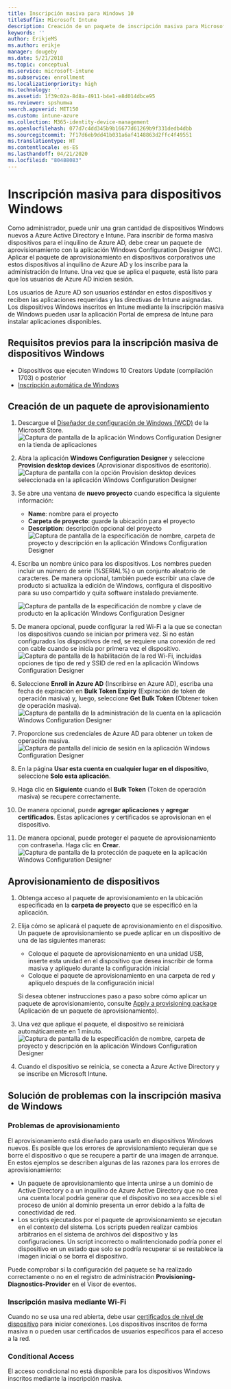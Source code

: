 ```yaml
---
title: Inscripción masiva para Windows 10
titleSuffix: Microsoft Intune
description: Creación de un paquete de inscripción masiva para Microsoft Intune
keywords: ''
author: ErikjeMS
ms.author: erikje
manager: dougeby
ms.date: 5/21/2018
ms.topic: conceptual
ms.service: microsoft-intune
ms.subservice: enrollment
ms.localizationpriority: high
ms.technology: ''
ms.assetid: 1f39c02a-8d8a-4911-b4e1-e8d014dbce95
ms.reviewer: spshumwa
search.appverid: MET150
ms.custom: intune-azure
ms.collection: M365-identity-device-management
ms.openlocfilehash: 077d7c4dd345b9b16677d61269b9f331dedb4dbb
ms.sourcegitcommit: 7f17d6eb9dd41b031a6af4148863d2ffc4f49551
ms.translationtype: HT
ms.contentlocale: es-ES
ms.lasthandoff: 04/21/2020
ms.locfileid: "80488083"
---
```

# <a name="bulk-enrollment-for-windows-devices"></a>Inscripción masiva para dispositivos Windows

Como administrador, puede unir una gran cantidad de dispositivos Windows nuevos a Azure Active Directory e Intune. Para inscribir de forma masiva dispositivos para el inquilino de Azure AD, debe crear un paquete de aprovisionamiento con la aplicación Windows Configuration Designer (WC). Aplicar el paquete de aprovisionamiento en dispositivos corporativos une estos dispositivos al inquilino de Azure AD y los inscribe para la administración de Intune. Una vez que se aplica el paquete, está listo para que los usuarios de Azure AD inicien sesión.

Los usuarios de Azure AD son usuarios estándar en estos dispositivos y reciben las aplicaciones requeridas y las directivas de Intune asignadas. Los dispositivos Windows inscritos en Intune mediante la inscripción masiva de Windows pueden usar la aplicación Portal de empresa de Intune para instalar aplicaciones disponibles. 

## <a name="prerequisites-for-windows-devices-bulk-enrollment"></a>Requisitos previos para la inscripción masiva de dispositivos Windows

- Dispositivos que ejecuten Windows 10 Creators Update (compilación 1703) o posterior
- [Inscripción automática de Windows](windows-enroll.md#enable-windows-10-automatic-enrollment)

## <a name="create-a-provisioning-package"></a>Creación de un paquete de aprovisionamiento

1. Descargue el [Diseñador de configuración de Windows (WCD)](https://www.microsoft.com/store/apps/9nblggh4tx22) de la Microsoft Store.
   ![Captura de pantalla de la aplicación Windows Configuration Designer en la tienda de aplicaciones](./media/windows-bulk-enroll/bulk-enroll-store.png)

2. Abra la aplicación **Windows Configuration Designer** y seleccione **Provision desktop devices** (Aprovisionar dispositivos de escritorio).
   ![Captura de pantalla con la opción Provision desktop devices seleccionada en la aplicación Windows Configuration Designer](./media/windows-bulk-enroll/bulk-enroll-select.png)

3. Se abre una ventana de **nuevo proyecto** cuando especifica la siguiente información:
   - **Name**: nombre para el proyecto
   - **Carpeta de proyecto**: guarde la ubicación para el proyecto
   - **Description**: descripción opcional del proyecto ![Captura de pantalla de la especificación de nombre, carpeta de proyecto y descripción en la aplicación Windows Configuration Designer](./media/windows-bulk-enroll/bulk-enroll-name.png)

4. Escriba un nombre único para los dispositivos. Los nombres pueden incluir un número de serie (%SERIAL%) o un conjunto aleatorio de caracteres. De manera opcional, también puede escribir una clave de producto si actualiza la edición de Windows, configura el dispositivo para su uso compartido y quita software instalado previamente.
   
   ![Captura de pantalla de la especificación de nombre y clave de producto en la aplicación Windows Configuration Designer](./media/windows-bulk-enroll/bulk-enroll-device.png)

5. De manera opcional, puede configurar la red Wi-Fi a la que se conectan los dispositivos cuando se inician por primera vez.  Si no están configurados los dispositivos de red, se requiere una conexión de red con cable cuando se inicia por primera vez el dispositivo.
   ![Captura de pantalla de la habilitación de la red Wi-Fi, incluidas opciones de tipo de red y SSID de red en la aplicación Windows Configuration Designer](./media/windows-bulk-enroll/bulk-enroll-network.png)

6. Seleccione **Enroll in Azure AD** (Inscribirse en Azure AD), escriba una fecha de expiración en **Bulk Token Expiry** (Expiración de token de operación masiva) y, luego, seleccione **Get Bulk Token** (Obtener token de operación masiva).
   ![Captura de pantalla de la administración de la cuenta en la aplicación Windows Configuration Designer](./media/windows-bulk-enroll/bulk-enroll-account.png)

7. Proporcione sus credenciales de Azure AD para obtener un token de operación masiva.
   ![Captura de pantalla del inicio de sesión en la aplicación Windows Configuration Designer](./media/windows-bulk-enroll/bulk-enroll-cred.png)

8. En la página **Usar esta cuenta en cualquier lugar en el dispositivo**, seleccione **Solo esta aplicación**.

9. Haga clic en **Siguiente** cuando el **Bulk Token** (Token de operación masiva) se recupere correctamente.

10. De manera opcional, puede **agregar aplicaciones** y **agregar certificados**. Estas aplicaciones y certificados se aprovisionan en el dispositivo.

11. De manera opcional, puede proteger el paquete de aprovisionamiento con contraseña.  Haga clic en **Crear**.
    ![Captura de pantalla de la protección de paquete en la aplicación Windows Configuration Designer](./media/windows-bulk-enroll/bulk-enroll-create.png)

## <a name="provision-devices"></a>Aprovisionamiento de dispositivos

1. Obtenga acceso al paquete de aprovisionamiento en la ubicación especificada en la **carpeta de proyecto** que se especificó en la aplicación.

2. Elija cómo se aplicará el paquete de aprovisionamiento en el dispositivo.  Un paquete de aprovisionamiento se puede aplicar en un dispositivo de una de las siguientes maneras:
   - Coloque el paquete de aprovisionamiento en una unidad USB, inserte esta unidad en el dispositivo que desea inscribir de forma masiva y aplíquelo durante la configuración inicial
   - Coloque el paquete de aprovisionamiento en una carpeta de red y aplíquelo después de la configuración inicial

   Si desea obtener instrucciones paso a paso sobre cómo aplicar un paquete de aprovisionamiento, consulte [Apply a provisioning package](https://technet.microsoft.com/itpro/windows/configure/provisioning-apply-package) (Aplicación de un paquete de aprovisionamiento).

3. Una vez que aplique el paquete, el dispositivo se reiniciará automáticamente en 1 minuto.
   ![Captura de pantalla de la especificación de nombre, carpeta de proyecto y descripción en la aplicación Windows Configuration Designer](./media/windows-bulk-enroll/bulk-enroll-add.png)

4. Cuando el dispositivo se reinicia, se conecta a Azure Active Directory y se inscribe en Microsoft Intune.

## <a name="troubleshooting-windows-bulk-enrollment"></a>Solución de problemas con la inscripción masiva de Windows

### <a name="provisioning-issues"></a>Problemas de aprovisionamiento
El aprovisionamiento está diseñado para usarlo en dispositivos Windows nuevos. Es posible que los errores de aprovisionamiento requieran que se borre el dispositivo o que se recupere a partir de una imagen de arranque. En estos ejemplos se describen algunas de las razones para los errores de aprovisionamiento:

- Un paquete de aprovisionamiento que intenta unirse a un dominio de Active Directory o a un inquilino de Azure Active Directory que no crea una cuenta local podría generar que el dispositivo no sea accesible si el proceso de unión al dominio presenta un error debido a la falta de conectividad de red.
- Los scripts ejecutados por el paquete de aprovisionamiento se ejecutan en el contexto del sistema. Los scripts pueden realizar cambios arbitrarios en el sistema de archivos del dispositivo y las configuraciones. Un script incorrecto o malintencionado podría poner el dispositivo en un estado que solo se podría recuperar si se restablece la imagen inicial o se borra el dispositivo.

Puede comprobar si la configuración del paquete se ha realizado correctamente o no en el registro de administración **Provisioning-Diagnostics-Provider** en el Visor de eventos.

### <a name="bulk-enrollment-with-wi-fi"></a>Inscripción masiva mediante Wi-Fi 

Cuando no se usa una red abierta, debe usar [certificados de nivel de dispositivo](../protect/certificates-configure.md) para iniciar conexiones. Los dispositivos inscritos de forma masiva n o pueden usar certificados de usuarios específicos para el acceso a la red. 

### <a name="conditional-access"></a>Conditional Access
El acceso condicional no está disponible para los dispositivos Windows inscritos mediante la inscripción masiva.

